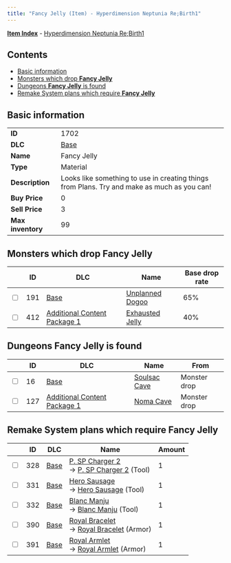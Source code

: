 ```yaml
---
title: "Fancy Jelly (Item) - Hyperdimension Neptunia Re;Birth1"
---
```


[**Item Index**](/neptunia/rb1/item/index.html) - [Hyperdimension Neptunia Re;Birth1](/neptunia/rb1)

## Contents

- [Basic information](#basic-information)
- [Monsters which drop **Fancy Jelly**](#monsters-which-drop-fancy-jelly)
- [Dungeons **Fancy Jelly** is found](#dungeons-fancy-jelly-is-found)
- [Remake System plans which require **Fancy Jelly**](#remake-system-plans-which-require-fancy-jelly)

## Basic information

|   |   |
| -- | -- |
| **ID** | 1702 |
| **DLC** | [Base](/neptunia/rb1/dlc/1-base.html) |
| **Name** | Fancy Jelly |
| **Type** | Material |
| **Description** | Looks like something to use in creating things from Plans. Try and make as much as you can! |
| **Buy Price** | 0 |
| **Sell Price** | 3 |
| **Max inventory** | 99 |

## Monsters which drop **Fancy Jelly**

|    | ID | DLC | Name | Base drop rate |
| -- | -- | --- | ---- | -------------- |
| <input type="checkbox" id="rb1-monster-1-191" class="trackbox" /> | 191 | [Base](/neptunia/rb1/dlc/1-base.html) | [Unplanned Dogoo](/neptunia/rb1/monster/1-191-unplanned-dogoo.html) | 65% |
| <input type="checkbox" id="rb1-monster-10-412" class="trackbox" /> | 412 | [Additional Content Package 1](/neptunia/rb1/dlc/10-pack1.html) | [Exhausted Jelly](/neptunia/rb1/monster/10-412-exhausted-jelly.html) | 40% |

## Dungeons **Fancy Jelly** is found

|    | ID | DLC | Name | From |
| -- | -- | --- | ---- | ---- |
| <input type="checkbox" id="rb1-dungeon-1-16" class="trackbox" /> | 16 | [Base](/neptunia/rb1/dlc/1-base.html) | [Soulsac Cave](/neptunia/rb1/dungeon/1-16-soulsac-cave.html) | Monster drop |
| <input type="checkbox" id="rb1-dungeon-10-127" class="trackbox" /> | 127 | [Additional Content Package 1](/neptunia/rb1/dlc/10-pack1.html) | [Noma Cave](/neptunia/rb1/dungeon/10-127-noma-cave.html) | Monster drop |

## Remake System plans which require **Fancy Jelly**

|    | ID | DLC | Name | Amount |
| -- | -- | --- | ---- | ------ |
| <input type="checkbox" id="rb1-remake-1-328" class="trackbox" /> | 328 | [Base](/neptunia/rb1/dlc/1-base.html) | [P. SP Charger 2](/neptunia/rb1/remake/1-328-p-sp-charger-2.html)<br />→ [P. SP Charger 2](/neptunia/rb1/item/1-16-p-sp-charger-2.html) (Tool) | 1 |
| <input type="checkbox" id="rb1-remake-1-331" class="trackbox" /> | 331 | [Base](/neptunia/rb1/dlc/1-base.html) | [Hero Sausage](/neptunia/rb1/remake/1-331-hero-sausage.html)<br />→ [Hero Sausage](/neptunia/rb1/item/1-19-hero-sausage.html) (Tool) | 1 |
| <input type="checkbox" id="rb1-remake-1-332" class="trackbox" /> | 332 | [Base](/neptunia/rb1/dlc/1-base.html) | [Blanc Manju](/neptunia/rb1/remake/1-332-blanc-manju.html)<br />→ [Blanc Manju](/neptunia/rb1/item/1-20-blanc-manju.html) (Tool) | 1 |
| <input type="checkbox" id="rb1-remake-1-390" class="trackbox" /> | 390 | [Base](/neptunia/rb1/dlc/1-base.html) | [Royal Bracelet](/neptunia/rb1/remake/1-390-royal-bracelet.html)<br />→ [Royal Bracelet](/neptunia/rb1/item/1-2529-royal-bracelet.html) (Armor) | 1 |
| <input type="checkbox" id="rb1-remake-1-391" class="trackbox" /> | 391 | [Base](/neptunia/rb1/dlc/1-base.html) | [Royal Armlet](/neptunia/rb1/remake/1-391-royal-armlet.html)<br />→ [Royal Armlet](/neptunia/rb1/item/1-2530-royal-armlet.html) (Armor) | 1 |